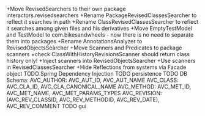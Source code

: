 +Move RevisedSearchers to their own package interactors.revisedsearchers
+Rename PackageRevisedClassesSearcher to reflect it searches in path
+Rename ClassRevisedClassesSearcher to reflect it searches among given files and his derivatives
+Move EmptyTestModel and TestModel to com.bikesandwheels - now there is no need to separate them into packages
+Rename AnnotationsAnalyzer to RevisedObjectsSearcher
+Move Scanners and Predicates to package scanners
+check ClassWithHistoryRevisionsScanner should return class history only!
+Inject scanners into RevisedObjectsSearcher
+Use scanners in RevisedClassesSearcher
+Hide Reflections from systems via Facade object
TODO Spring Dependency Injection
TODO persistence
TODO DB Schema: 
    AVC_AUTHOR: AVC_AUT_ID, AVC_AUT_NAME
    AVC_CLASS: AVC_CLA_ID, AVC_CLA_CANONICAL_NAME
    AVC_METHOD: AVC_MET_ID, AVC_MET_NAME, AVC_MET_PARAMS_TYPES
    AVC_REVISION: (AVC_REV_CLASSID, AVC_REV_METHODID, AVC_REV_DATE), AVC_REV_COMMENT
TODO gui
